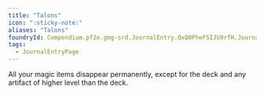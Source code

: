 ```yaml
---
title: "Talons"
icon: ":sticky-note:"
aliases: "Talons"
foundryId: Compendium.pf2e.gmg-srd.JournalEntry.QxQ0PheFSIJU9rfH.JournalEntryPage.X73VDyLW3usozcbp
tags:
  - JournalEntryPage
---
```

All your magic items disappear permanently, except for the deck and any artifact of higher level than the deck.